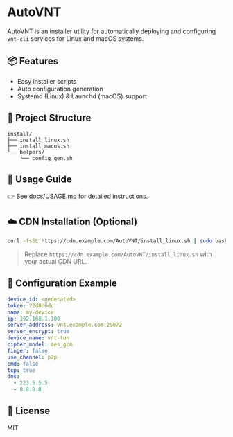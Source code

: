 # AutoVNT

AutoVNT is an installer utility for automatically deploying and configuring `vnt-cli` services for Linux and macOS systems.

## 📦 Features
- Easy installer scripts
- Auto configuration generation
- Systemd (Linux) & Launchd (macOS) support

## 📂 Project Structure
```
install/
├── install_linux.sh
├── install_macos.sh
└── helpers/
    └── config_gen.sh
```

## 📖 Usage Guide
👉 See [docs/USAGE.md](docs/USAGE.md) for detailed instructions.

## ☁️ CDN Installation (Optional)
```bash
curl -fsSL https://cdn.example.com/AutoVNT/install_linux.sh | sudo bash
```
> Replace `https://cdn.example.com/AutoVNT/install_linux.sh` with your actual CDN URL.

## 🧩 Configuration Example
```yaml
device_id: <generated>
token: 22d8b6dc
name: my-device
ip: 192.168.1.100
server_address: vnt.example.com:29872
server_encrypt: true
device_name: vnt-tun
cipher_model: aes_gcm
finger: false
use_channel: p2p
cmd: false
tcp: true
dns:
  - 223.5.5.5
  - 8.8.8.8
```

## 📄 License
MIT

